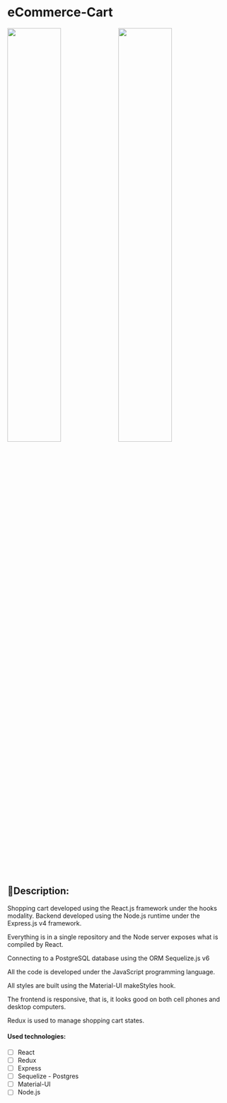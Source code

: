 # eCommerce-Cart

<img src="https://user-images.githubusercontent.com/84482789/217907376-cdab36cc-53c3-4eec-8931-8f1a5a3aeb68.jpg" width="49%"></img>
<img src="https://user-images.githubusercontent.com/84482789/217907376-cdab36cc-53c3-4eec-8931-8f1a5a3aeb68.jpg" width="49%"></img> 

## 📝Description:

Shopping cart developed using the React.js framework under the hooks modality. Backend developed using the Node.js runtime under the Express.js v4 framework.

Everything is in a single repository and the Node server exposes what is compiled by React.

Connecting to a PostgreSQL database using the ORM Sequelize.js v6

All the code is developed under the JavaScript programming language.

All styles are built using the Material-UI makeStyles hook.

The frontend is responsive, that is, it looks good on both cell phones and desktop computers.

Redux is used to manage shopping cart states.

#### Used technologies:
- [ ] React
- [ ] Redux
- [ ] Express
- [ ] Sequelize - Postgres
- [ ] Material-UI
- [ ] Node.js
